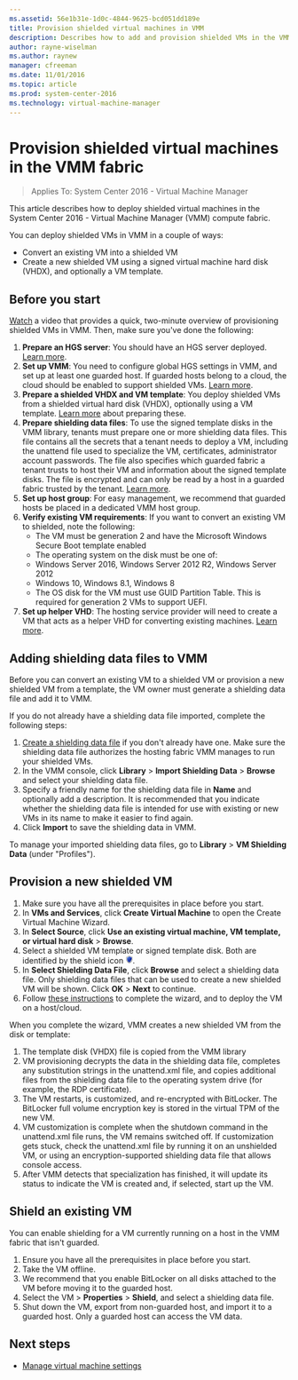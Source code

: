 ```yaml
---
ms.assetid: 56e1b31e-1d0c-4844-9625-bcd051dd189e
title: Provision shielded virtual machines in VMM
description: Describes how to add and provision shielded VMs in the VMM fabric. Shielding VMs helps keep them secure.
author: rayne-wiselman
ms.author: raynew
manager: cfreeman
ms.date: 11/01/2016
ms.topic: article
ms.prod: system-center-2016
ms.technology: virtual-machine-manager
---
```


# Provision shielded virtual machines in the VMM fabric

>Applies To: System Center 2016 - Virtual Machine Manager

This article describes how to deploy shielded virtual machines in the System Center 2016 - Virtual Machine Manager (VMM) compute fabric.

You can deploy shielded VMs in VMM in a couple of ways:

- Convert an existing VM into a shielded VM
- Create a new shielded VM using a signed virtual machine hard disk (VHDX), and optionally a VM template.

## Before you start

[Watch](https://channel9.msdn.com/Blogs/hybrid-it-management/Demo-Creating-a-Shielded-VM-using-System-Center-2016-Virtual-Machine-Manager-VMM) a video that provides a quick, two-minute overview of provisioning shielded VMs in VMM. Then, make sure you've done the following:

1. **Prepare an HGS server**: You should have an HGS server deployed. [Learn more](https://technet.microsoft.com/windows-server-docs/security/guarded-fabric-shielded-vm/guarded-fabric-setting-up-the-host-guardian-service-hgs).
2. **Set up VMM**: You need to configure global HGS settings in VMM, and set up at least one guarded host. If guarded hosts belong to a cloud, the cloud should be enabled to support shielded VMs. [Learn more](../guarded-deploy-host.md).
3. **Prepare a shielded VHDX and VM template**: You deploy shielded VMs from a shielded virtual hard disk (VHDX), optionally using a VM template. [Learn more](../guarded-deploy-template.md) about preparing these.
4. **Prepare shielding data files**: To use the signed template disks in the VMM library, tenants must prepare one or more shielding data files. This file contains all the secrets that a tenant needs to deploy a VM, including the unattend file used to specialize the VM, certificates, administrator account passwords. The file also specifies which guarded fabric a tenant trusts to host their VM and information about the signed template disks. The file is encrypted and can only be read by a host in a guarded fabric trusted by the tenant. [Learn more](https://technet.microsoft.com/windows-server-docs/security/guarded-fabric-shielded-vm/guarded-fabric-tenant-creates-shielding-data).
5. **Set up host group**: For easy management, we recommend that guarded hosts be placed in a dedicated VMM host group.
6. **Verify existing VM requirements**: If you want to convert an existing VM to shielded, note the following:
    - The VM must be generation 2 and have the Microsoft Windows Secure Boot template enabled
    - The operating system on the disk must be one of:
    -   Windows Server 2016, Windows Server 2012 R2, Windows Server 2012
    -   Windows 10, Windows 8.1, Windows 8
    - The OS disk for the VM must use GUID Partition Table. This is required for generation 2 VMs to support UEFI.
7. **Set up helper VHD**: The hosting service provider will need to create a VM that acts as a helper VHD for converting existing machines. [Learn more](../guarded-deploy-template.md#configure-the-shielding-helper-vhd).

## Adding shielding data files to VMM

Before you can convert an existing VM to a shielded VM or provision a new shielded VM from a template, the VM owner must generate a shielding data file and add it to VMM.

If you do not already have a shielding data file imported, complete the following steps:

1. [Create a shielding data file](https://technet.microsoft.com/en-us/windows-server-docs/security/guarded-fabric-shielded-vm/guarded-fabric-tenant-creates-shielding-data) if you don't already have one. Make sure the shielding data file authorizes the hosting fabric VMM manages to run your shielded VMs.
2. In the VMM console, click **Library** > **Import Shielding Data** > **Browse** and select your shielding data file.
3. Specify a friendly name for the shielding data file in **Name** and optionally add a description. It is recommended that you indicate whether the shielding data file is intended for use with existing or new VMs in its name to make it easier to find again.
4. Click **Import** to save the shielding data in VMM.

To manage your imported shielding data files, go to **Library** > **VM Shielding Data** (under "Profiles").

## Provision a new shielded VM

1.	Make sure you have all the prerequisites in place before you start.
2.	In **VMs and Services**, click **Create Virtual Machine** to open the Create Virtual Machine Wizard.
3.	In **Select Source**, click **Use an existing virtual machine, VM template, or virtual hard disk** > **Browse**.
4.	Select a shielded VM template or signed template disk. Both are identified by the shield icon ![Shield Icon in VMM](../media/guarded-shield.png).
5.	In **Select Shielding Data File**, click **Browse** and select a shielding data file. Only shielding data files that can be used to create a new shielded VM will be shown. Click **OK** > **Next** to continue.
6.	Follow [these instructions](../manage/manage-vm-template.md) to complete the wizard, and to deploy the VM on a host/cloud.

When you complete the wizard, VMM creates a new shielded VM from the disk or template:

1.	The template disk (VHDX) file is copied from the VMM library
2.	VM provisioning decrypts the data in the shielding data file, completes any substitution strings in the unattend.xml file, and copies additional files from the shielding data file to the operating system drive (for example, the RDP certificate).
3.	The VM restarts, is customized, and re-encrypted with BitLocker. The BitLocker full volume encryption key is stored in the virtual TPM of the new VM.
4.	VM customization is complete when the shutdown command in the unattend.xml file runs, the VM remains switched off.  If customization gets stuck, check the unattend.xml file by running it on an unshielded VM, or using an encryption-supported shielding data file that allows console access.
5.	After VMM detects that specialization has finished, it will update its status to indicate the VM is created and, if selected, start up the VM.

## Shield an existing VM

You can enable shielding for a VM currently running on a host in the VMM fabric that isn't guarded.

1.	Ensure you have all the prerequisites in place before you start.
2.	Take the VM offline.
3.	We recommend that you enable BitLocker on all disks attached to the VM before moving it to the guarded host.
4.	Select the VM > **Properties** > **Shield**, and select a shielding data file.
5.	Shut down the VM, export from non-guarded host, and import it to a guarded host. Only a guarded host can access the VM data.

## Next steps

- [Manage virtual machine settings](../manage/manage-vm-settings.md)
